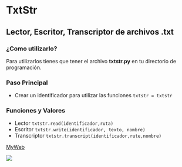 # TxtStr
## Lector, Escritor, Transcriptor de archivos .txt

### ¿Como utilizarlo?
Para utilizarlos tienes que tener el archivo **txtstr.py** en tu directorio de programación.

### Paso Principal
 - Crear un identificador para utilizar las funciones
`txtstr = txtstr`

### Funciones y Valores
- Lector `txtstr.read(identificador,ruta)`
- Escritor `txtstr.write(identificador, texto, nombre)`
- Transcriptor `txtstr.transcript(identificador,rute,nombre)`

[MyWeb](https://bit.ly/pinguimaya "MyWeb")

![](https://imgur.com/tpStozD.png)




